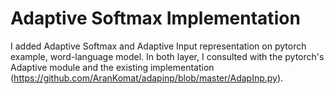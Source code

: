 # Adaptive Softmax Implementation

I added Adaptive Softmax and Adaptive Input representation on pytorch example, word-language model. In both layer, I consulted with the pytorch's Adaptive module and the existing implementation (https://github.com/AranKomat/adapinp/blob/master/AdapInp.py).
